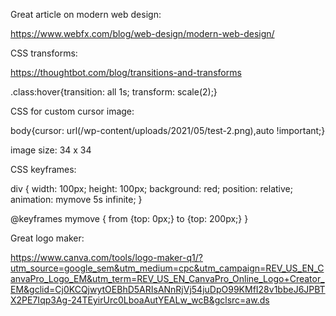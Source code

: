Great article on modern web design:


https://www.webfx.com/blog/web-design/modern-web-design/



CSS transforms: 

https://thoughtbot.com/blog/transitions-and-transforms

.class:hover{transition: all 1s; transform: scale(2);}

CSS for custom cursor image:

body{cursor: url(/wp-content/uploads/2021/05/test-2.png),auto !important;}

image size: 34 x 34


CSS keyframes:

div {
  width: 100px;
  height: 100px;
  background: red;
  position: relative;
  animation: mymove 5s infinite;
}

@keyframes mymove {
  from {top: 0px;}
  to {top: 200px;}
}

<div></div>


Great logo maker:

https://www.canva.com/tools/logo-maker-q1/?utm_source=google_sem&utm_medium=cpc&utm_campaign=REV_US_EN_CanvaPro_Logo_EM&utm_term=REV_US_EN_CanvaPro_Online_Logo+Creator_EM&gclid=Cj0KCQjwytOEBhD5ARIsANnRjVj54juDpO99KMfI28v1bbeJ6JPBTX2PE7Iqp3Ag-24TEyirUrc0LboaAutYEALw_wcB&gclsrc=aw.ds
